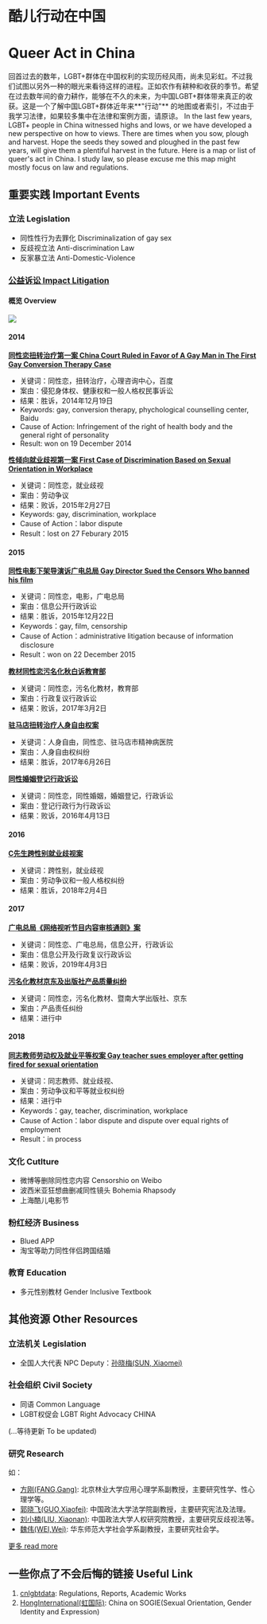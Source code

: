 # 酷儿行动在中国
# Queer Act in China

回首过去的数年，LGBT+群体在中国权利的实现历经风雨，尚未见彩虹。不过我们试图以另外一种的眼光来看待这样的进程。正如农作有耕种和收获的季节。希望在过去数年间的奋力耕作，能够在不久的未来，为中国LGBT+群体带来真正的收获。这是一个了解中国LGBT+群体近年来**"行动"** 的地图或者索引，不过由于我学习法律，如果较多集中在法律和案例方面，请原谅。
In the last few years, LGBT+ people in China witnessed highs and lows, or we have developed a new perspective on how to views. There are times when you sow, plough and harvest. Hope the seeds they sowed and ploughed in the past few years, will give them a plentiful harvest in the future. Here is a map or list of queer's act in China. I study law, so please excuse me this map might mostly focus on law and regulations.

## 重要实践 Important Events

### 立法 Legislation
* 同性性行为去罪化 Discriminalization of gay sex
* 反歧视立法 Anti-discrimination Law
* 反家暴立法 Anti-Domestic-Violence

### [公益诉讼 Impact Litigation](./litigation.md)

#### 概览 Overview
![](http://assets.processon.com/chart_image/5cc20886e4b0841b8440257f.png)

#### 2014

**[同性恋扭转治疗第一案 China Court Ruled in Favor of A Gay Man in The First Gay Conversion Therapy Case](./yanzi.md)**

* 关键词：同性恋，扭转治疗，心理咨询中心，百度
* 案由：侵犯身体权、健康权和一般人格权民事诉讼
* 结果：胜诉，2014年12月19日
* Keywords: gay, conversion therapy, phychological counselling center, Baidu
* Cause of Action: Infringement of the right of health body and the general right of personality 
* Result: won on 19 December 2014

**[性倾向就业歧视第一案 First Case of Discrimination Based on Sexual Orientation in Workplace](./xiaohongmao.md)**

* 关键词：同性恋，就业歧视
* 案由：劳动争议
* 结果：败诉，2015年2月27日
* Keywords: gay, discrimination, workplace
* Cause of Action：labor dispute
* Result：lost on 27 Feburary 2015

#### 2015
**[同性电影下架导演诉广电总局 Gay Director Sued the Censors Who banned his film](./fanpopo.md)**

* 关键词：同性恋，电影，广电总局
* 案由：信息公开行政诉讼
* 结果：胜诉，2015年12月22日
* Keywords：gay, film, censorship
* Cause of Action：administrative litigation because of information disclosure 
* Result：won on 22 December 2015

**[教材同性恋污名化秋白诉教育部](./qiubai.md)**

* 关键词：同性恋，污名化教材，教育部
* 案由：行政复议行政诉讼
* 结果：败诉，2017年3月2日

**[驻马店扭转治疗人身自由权案](./zhumadian.md)**

* 关键词：人身自由，同性恋、驻马店市精神病医院
* 案由：人身自由权纠纷
* 结果：胜诉，2017年6月26日

**[同性婚姻登记行政诉讼](./sunwenlin.md)**

* 关键词：同性恋，同性婚姻，婚姻登记，行政诉讼
* 案由：登记行政行为行政诉讼
* 结果：败诉，2016年4月13日

#### 2016
**[C先生跨性别就业歧视案](./cxiansheng.md)**

* 关键词：跨性别，就业歧视
* 案由：劳动争议和一般人格权纠纷
* 结果：胜诉，2018年2月4日

#### 2017
**[广电总局《网络视听节目内容审核通则》案](./tongze.md)**

* 关键词：同性恋、广电总局，信息公开，行政诉讼
* 案由：信息公开及行政复议行政诉讼
* 结果：败诉，2019年4月3日

**[污名化教材京东及出版社产品质量纠纷](./xixi.md)**

* 关键词：同性恋，污名化教材、暨南大学出版社、京东
* 案由：产品责任纠纷
* 结果：进行中

#### 2018
**[同志教师劳动权及就业平等权案 Gay teacher sues employer after getting fired for sexual orientation](./mingjue.md)**

* 关键词：同志教师、就业歧视、
* 案由：劳动争议和平等就业权纠纷
* 结果：进行中
* Keywords：gay, teacher, discrimination, workplace
* Cause of Action：labor dispute and dispute over equal rights of employment 
* Result：in process

### 文化 Cutlture
* 微博等删除同性恋内容 Censorshio on Weibo 
* 波西米亚狂想曲删减同性镜头 Bohemia Rhapsody
* 上海酷儿电影节

### 粉红经济 Business
* Blued APP
* 淘宝等助力同性伴侣跨国结婚

### 教育 Education
* 多元性别教材 Gender Inclusive Textbook


## 其他资源 Other Resources

### 立法机关 Legislation
* 全国人大代表 NPC Deputy：[孙晓梅(SUN, Xiaomei)](http://www.cwu.edu.cn/xww/kyxz/47972.htm)


### 社会组织 Civil Society

* 同语 Common Language
* LGBT权促会 LGBT Right Advocacy CHINA

(...等待更新 To be updated)

### 研究 Research

如：

* [方刚(FANG,Gang)](https://baike.baidu.com/item/方刚/9478294?fr=aladdin): 北京林业大学应用心理学系副教授，主要研究性学、性心理学等。
* [郭晓飞(GUO,Xiaofei)](http://fxy.cupl.edu.cn/info/1091/2610.htm): 中国政法大学法学院副教授，主要研究宪法及法理。
* [刘小楠(LIU, Xiaonan)](http://rqyjy.cupl.edu.cn/info/1031/1702.htm): 中国政法大学人权研究院教授，主要研究反歧视法等。
* [魏伟(WEI,Wei)](https://www.douban.com/note/558790908/): 华东师范大学社会学系副教授，主要研究社会学。

 [更多 read more](./yanjiu.md)




## 一些你点了不会后悔的链接 Useful Link

1. [cnlgbtdata](https://cnlgbtdata.com/): Regulations, Reports, Academic Works
2. [HongInternational(虹国际)](http://rainbowun.org): China on SOGIE(Sexual Orientation, Gender Identity and Expression)

